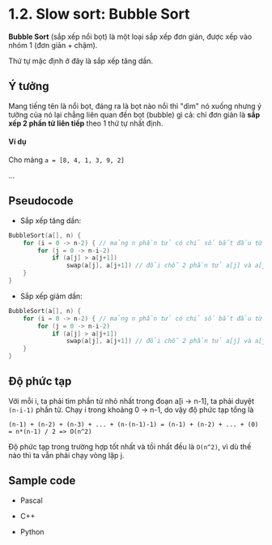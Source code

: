 # 1.2. Slow sort: Bubble Sort

**Bubble Sort** (sắp xếp nổi bọt) là một loại sắp xếp đơn giản, được xếp vào nhóm 1 (đơn giản + chậm).

Thứ tự mặc định ở đây là sắp xếp tăng dần.

## Ý tưởng

Mang tiếng tên là nổi bọt, đáng ra là bọt nào nổi thì "dìm" nó xuống nhưng ý tưởng của nó lại chẳng liên quan đến bọt (bubble) gì cả: chỉ đơn giản là **sắp xếp 2 phần tử liên tiếp** theo 1 thứ tự nhất định.

#### Ví dụ

Cho mảng `a = [8, 4, 1, 3, 9, 2]`

...

## Pseudocode

- Sắp xếp tăng dần:

```cpp
BubbleSort(a[], n) { 
    for (i = 0 -> n-2) { // mảng n phần tử có chỉ số bắt đầu từ 0 và chỉ số kết thúc là n-1
        for (j = 0 -> n-i-2) 
            if (a[j] > a[j+1])
                swap(a[j], a[j+1]) // đổi chỗ 2 phần tử a[j] và a[j+1]
    }
}
```

- Sắp xếp giảm dần:

```cpp
BubbleSort(a[], n) { 
    for (i = 0 -> n-2) { // mảng n phần tử có chỉ số bắt đầu từ 0 và chỉ số kết thúc là n-1
        for (j = 0 -> n-i-2) 
            if (a[j] > a[j+1])
                swap(a[j], a[j+1]) // đổi chỗ 2 phần tử a[j] và a[j+1]
    }
}
```

## Độ phức tạp

Với mỗi i, ta phải tìm phần tử nhỏ nhất trong đoạn a[i -> n-1], ta phải duyệt `(n-i-1)` phần tử. Chạy i trong khoảng 0 -> n-1, do vậy độ phức tạp tổng là 

```
(n-1) + (n-2) + (n-3) + ... + (n-(n-1)-1) = (n-1) + (n-2) + ... + (0) = n*(n-1) / 2 => O(n^2)
```

Độ phức tạp trong trường hợp tốt nhất và tồi nhất đều là `O(n^2)`, vì dù thế nào thì ta vẫn phải chạy vòng lặp j.

## Sample code

- Pascal

- C++

- Python
